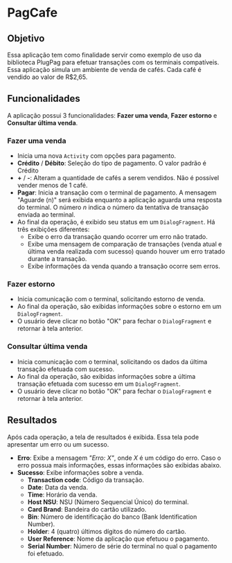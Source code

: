 # PagCafe

## Objetivo

Essa aplicação tem como finalidade servir como exemplo de uso da biblioteca PlugPag para efetuar transações com os terminais compatíveis.
Essa aplicação simula um ambiente de venda de cafés. Cada café é vendido ao valor de R$2,65.

## Funcionalidades

A aplicação possui 3 funcionalidades: **Fazer uma venda**, **Fazer estorno** e **Consultar última venda**.

### Fazer uma venda
* Inicia uma nova `Activity` com opções para pagamento.
* **Crédito** / **Débito**: Seleção do tipo de pagamento. O valor padrão é Crédito
* **+** / **-**: Alteram a quantidade de cafés a serem vendidos. Não é possível vender menos de 1 café.
* **Pagar**: Inicia a transação com o terminal de pagamento. A mensagem "Aguarde (n)" será exibida enquanto a aplicação aguarda uma resposta do terminal. O número _n_ indica o número da tentativa de transação enviada ao terminal.
* Ao final da operação, é exibido seu status em um `DialogFragment`. Há três exibições diferentes:
    * Exibe o erro da transação quando ocorrer um erro não tratado.
    * Exibe uma mensagem de comparação de transações (venda atual e última venda realizada com sucesso) quando houver um erro tratado durante a transação.
    * Exibe informações da venda quando a transação ocorre sem erros.

### Fazer estorno
* Inicia comunicação com o terminal, solicitando estorno de venda.
* Ao final da operação, são exibidas informações sobre o estorno em um `DialogFragment`.
* O usuário deve clicar no botão "OK" para fechar o `DialogFragment` e retornar à tela anterior.

### Consultar última venda
* Inicia comunicação com o terminal, solicitando os dados da última transação efetuada com sucesso.
* Ao final da operação, são exibidas informações sobre a última transação efetuada com sucesso em um `DialogFragment`.
* O usuário deve clicar no botão "OK" para fechar o `DialogFragment` e retornar à tela anterior.

## Resultados

Após cada operação, a tela de resultados é exibida.
Essa tela pode apresentar um erro ou um sucesso.

* **Erro**: Exibe a mensagem *"Erro: X"*, onde *X* é um código do erro. Caso o erro possua mais informações, essas informações são exibidas abaixo.
* **Sucesso**: Exibe informações sobre a venda.
    * **Transaction code**: Código da transação.
    * **Date**: Data da venda.
    * **Time**: Horário da venda.
    * **Host NSU**: NSU (Número Sequencial Único) do terminal.
    * **Card Brand**: Bandeira do cartão utilizado.
    * **Bin**: Número de identificação do banco (Bank Identification Number).
    * **Holder**: 4 (quatro) últimos dígitos do número do cartão.
    * **User Reference**: Nome da aplicação que efetuou o pagamento.
    * **Serial Number**: Número de série do terminal no qual o pagamento foi efetuado.
